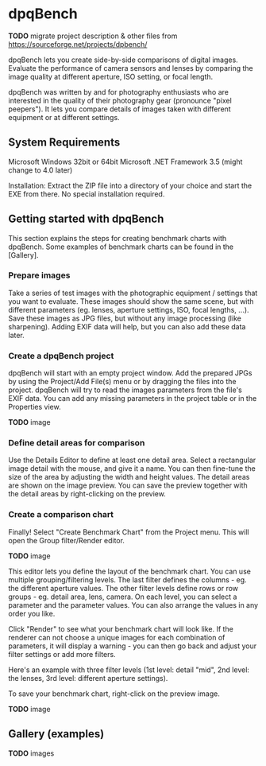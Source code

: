 # dpqBench

**TODO** migrate project description & other files from https://sourceforge.net/projects/dpbench/

dpqBench lets you create side-by-side comparisons of digital images. Evaluate the performance of camera sensors and lenses by comparing the image quality at different aperture, ISO setting, or focal length.

dpqBench was written by and for photography enthusiasts who are interested in the quality of their photography gear (pronounce "pixel peepers"). It lets you compare details of images taken with different equipment or at different settings.


## System Requirements

Microsoft Windows 32bit or 64bit
Microsoft .NET Framework 3.5 (might change to 4.0 later)

Installation: Extract the ZIP file into a directory of your choice and start the EXE from there. No special installation required.



## Getting started with dpqBench

This section explains the steps for creating benchmark charts with dpqBench. Some examples of benchmark charts can be found in the [Gallery].

### Prepare images

Take a series of test images with the photographic equipment / settings that you want to evaluate. These images should show the same scene, but with different parameters (eg. lenses, aperture settings, ISO, focal lengths, ...).
Save these images as JPG files, but without any image processing (like sharpening). Adding EXIF data will help, but you can also add these data later.

### Create a dpqBench project

dpqBench will start with an empty project window. Add the prepared JPGs by using the Project/Add File(s) menu or by dragging the files into the project. dpqBench will try to read the images parameters from the file's EXIF data. You can add any missing parameters in the project table or in the Properties view.

**TODO** image


### Define detail areas for comparison

Use the Details Editor to define at least one detail area. Select a rectangular image detail with the mouse, and give it a name. You can then fine-tune the size of the area by adjusting the width and height values.
The detail areas are shown on the image preview. You can save the preview together with the detail areas by right-clicking on the preview.

### Create a comparison chart

Finally! Select "Create Benchmark Chart" from the Project menu. This will open the Group filter/Render editor.

**TODO** image

This editor lets you define the layout of the benchmark chart. You can use multiple grouping/filtering levels. The last filter defines the columns - eg. the different aperture values. The other filter levels define rows or row groups - eg. detail area, lens, camera.
On each level, you can select a parameter and the parameter values. You can also arrange the values in any order you like.

Click "Render" to see what your benchmark chart will look like. If the renderer can not choose a unique images for each combination of parameters, it will display a warning - you can then go back and adjust your filter settings or add more filters.

Here's an example with three filter levels (1st level: detail "mid", 2nd level: the lenses, 3rd level: different aperture settings).

To save your benchmark chart, right-click on the preview image.

**TODO** image


## Gallery (examples)

**TODO** images

